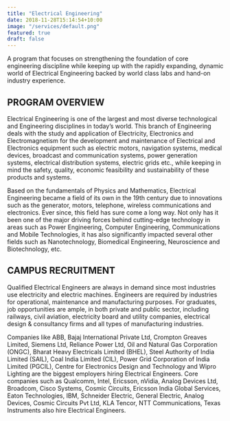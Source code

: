 ```yaml
---
title: "Electrical Engineering"
date: 2018-11-28T15:14:54+10:00
image: "/services/default.png"
featured: true
draft: false
---
```


A program that focuses on strengthening the foundation of core engineering discipline while keeping up with the rapidly expanding, dynamic world of Electrical Engineering backed by world class labs and hand-on industry experience.

## PROGRAM OVERVIEW
Electrical Engineering is one of the largest and most diverse technological and Engineering disciplines in today’s world. This branch of Engineering deals with the study and application of Electricity, Electronics and Electromagnetism for the development and maintenance of Electrical and Electronics equipment such as electric motors, navigation systems, medical devices, broadcast and communication systems, power generation systems, electrical distribution systems, electric grids etc., while keeping in mind the safety, quality, economic feasibility and sustainability of these products and systems.

Based on the fundamentals of Physics and Mathematics, Electrical Engineering became a field of its own in the 19th century due to innovations such as the generator, motors, telephone, wireless communications and electronics. Ever since, this field has sure come a long way. Not only has it been one of the major driving forces behind cutting-edge technology in areas such as Power Engineering, Computer Engineering, Communications and Mobile Technologies, it has also significantly impacted several other fields such as Nanotechnology, Biomedical Engineering, Neuroscience and Biotechnology, etc.

## CAMPUS RECRUITMENT
Qualified Electrical Engineers are always in demand since most industries use electricity and electric machines. Engineers are required by industries for operational, maintenance and manufacturing purposes. For graduates, job opportunities are ample, in both private and public sector, including railways, civil aviation, electricity board and utility companies, electrical design & consultancy firms and all types of manufacturing industries.

Companies like ABB, Bajaj International Private Ltd, Crompton Greaves Limited, Siemens Ltd, Reliance Power Ltd, Oil and Natural Gas Corporation (ONGC), Bharat Heavy Electricals Limited (BHEL), Steel Authority of India Limited (SAIL), Coal India Limited (CIL), Power Grid Corporation of India Limited (PGCIL), Centre for Electronics Design and Technology and Wipro Lighting are the biggest employers hiring Electrical Engineers. Core companies such as Qualcomm, Intel, Ericsson, nVidia, Analog Devices Ltd, Broadcom, Cisco Systems, Cosmic Circuits, Ericsson India Global Services, Eaton Technologies, IBM, Schneider Electric, General Electric, Analog Devices, Cosmic Circuits Pvt Ltd, KLA Tencor, NTT Communications, Texas Instruments also hire Electrical Engineers.
